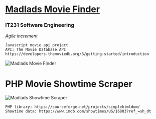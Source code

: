 # <a href="https://alanv73.github.io/MadLads/">Madlads Movie Finder</a>
<h3>IT231 Software Engineering</h3>
<em>Agile increment</em>

    Javascript movie api project
    API: The Movie Database API
    https://developers.themoviedb.org/3/getting-started/introduction

![Madlads Movie Finder](https://alanv73.github.io/img/madladmovie.png)


# PHP Movie Showtime Scraper
![Madlads Showtime Scraper](https://alanv73.github.io/img/scraper.png)

    PHP library: https://sourceforge.net/projects/simplehtmldom/
    Showtime data: https://www.imdb.com/showtimes/US/16803?ref_=sh_dt
